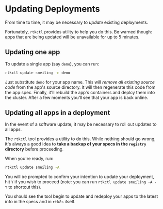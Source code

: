 # Updating Deployments

From time to time, it may be necessary to _update_ existing deployments.

Fortunately, `rtkctl` provides utility to help you do this. Be warned though: apps that
are being updated will be unavailable for up to 5 minutes.

## Updating one app

To update a single app (say `demo`), you can run:

```bash
rtkctl update smeiling -n demo
```

Just substitute `demo` for your app name. This will _remove all existing source code_
from the app's source directory. It will then regenerate this code from the app spec.
Finally, it'll rebuild the app's containers and deploy them into the cluster. After a
few moments you'll see that your app is back online.

## Updating all apps in a deployment

In the event of a software update, it may be necessary to roll out updates to all apps.

The `rtkctl` tool provides a utility to do this. While nothing should go wrong, it's 
always a good idea to **take a backup of your specs in the `registry` directory** before
proceeding.

When you're ready, run:

```bash
rtkctl update smeiling -A
```

You will be prompted to confirm your intention to update your deployment, hit `Y` if you
wish to proceed (note: you can run `rtkctl update smeiling -A -Y` to shortcut this).

You should see the tool begin to update and redeploy your apps to the latest info in 
the specs and in `rtk8s` itself.
